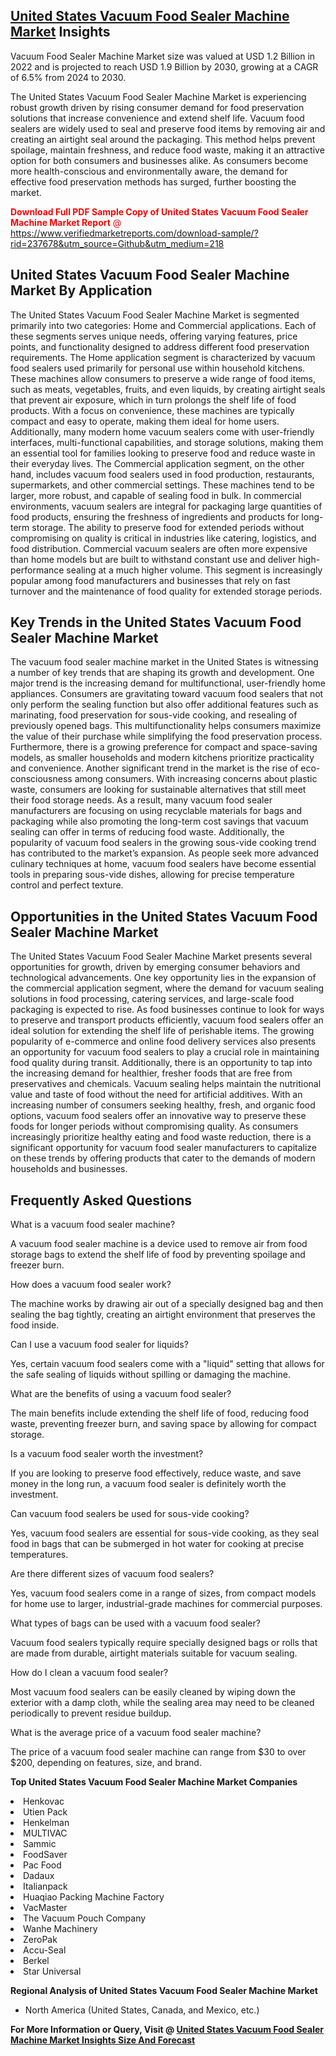 <h2><a href="https://www.verifiedmarketreports.com/download-sample/?rid=237678&amp;utm_source=Github&amp;utm_medium=218" target="_blank">United States Vacuum Food Sealer Machine Market</a> Insights</h2><p>Vacuum Food Sealer Machine Market size was valued at USD 1.2 Billion in 2022 and is projected to reach USD 1.9 Billion by 2030, growing at a CAGR of 6.5% from 2024 to 2030.</p><p> <p>The United States Vacuum Food Sealer Machine Market is experiencing robust growth driven by rising consumer demand for food preservation solutions that increase convenience and extend shelf life. Vacuum food sealers are widely used to seal and preserve food items by removing air and creating an airtight seal around the packaging. This method helps prevent spoilage, maintain freshness, and reduce food waste, making it an attractive option for both consumers and businesses alike. As consumers become more health-conscious and environmentally aware, the demand for effective food preservation methods has surged, further boosting the market. <p><span class=""><span style="color: #ff0000;"><strong>Download Full PDF Sample Copy of United States Vacuum Food Sealer Machine Market Report</strong> @ </span><a href="https://www.verifiedmarketreports.com/download-sample/?rid=237678&amp;utm_source=Github&amp;utm_medium=218" target="_blank">https://www.verifiedmarketreports.com/download-sample/?rid=237678&amp;utm_source=Github&amp;utm_medium=218</a></span></p></p> <h2>United States Vacuum Food Sealer Machine Market By Application</h2> <p>The United States Vacuum Food Sealer Machine Market is segmented primarily into two categories: Home and Commercial applications. Each of these segments serves unique needs, offering varying features, price points, and functionality designed to address different food preservation requirements. The Home application segment is characterized by vacuum food sealers used primarily for personal use within household kitchens. These machines allow consumers to preserve a wide range of food items, such as meats, vegetables, fruits, and even liquids, by creating airtight seals that prevent air exposure, which in turn prolongs the shelf life of food products. With a focus on convenience, these machines are typically compact and easy to operate, making them ideal for home users. Additionally, many modern home vacuum sealers come with user-friendly interfaces, multi-functional capabilities, and storage solutions, making them an essential tool for families looking to preserve food and reduce waste in their everyday lives. The Commercial application segment, on the other hand, includes vacuum food sealers used in food production, restaurants, supermarkets, and other commercial settings. These machines tend to be larger, more robust, and capable of sealing food in bulk. In commercial environments, vacuum sealers are integral for packaging large quantities of food products, ensuring the freshness of ingredients and products for long-term storage. The ability to preserve food for extended periods without compromising on quality is critical in industries like catering, logistics, and food distribution. Commercial vacuum sealers are often more expensive than home models but are built to withstand constant use and deliver high-performance sealing at a much higher volume. This segment is increasingly popular among food manufacturers and businesses that rely on fast turnover and the maintenance of food quality for extended storage periods. <h2>Key Trends in the United States Vacuum Food Sealer Machine Market</h2> <p>The vacuum food sealer machine market in the United States is witnessing a number of key trends that are shaping its growth and development. One major trend is the increasing demand for multifunctional, user-friendly home appliances. Consumers are gravitating toward vacuum food sealers that not only perform the sealing function but also offer additional features such as marinating, food preservation for sous-vide cooking, and resealing of previously opened bags. This multifunctionality helps consumers maximize the value of their purchase while simplifying the food preservation process. Furthermore, there is a growing preference for compact and space-saving models, as smaller households and modern kitchens prioritize practicality and convenience. Another significant trend in the market is the rise of eco-consciousness among consumers. With increasing concerns about plastic waste, consumers are looking for sustainable alternatives that still meet their food storage needs. As a result, many vacuum food sealer manufacturers are focusing on using recyclable materials for bags and packaging while also promoting the long-term cost savings that vacuum sealing can offer in terms of reducing food waste. Additionally, the popularity of vacuum food sealers in the growing sous-vide cooking trend has contributed to the market’s expansion. As people seek more advanced culinary techniques at home, vacuum food sealers have become essential tools in preparing sous-vide dishes, allowing for precise temperature control and perfect texture. <h2>Opportunities in the United States Vacuum Food Sealer Machine Market</h2> <p>The United States Vacuum Food Sealer Machine Market presents several opportunities for growth, driven by emerging consumer behaviors and technological advancements. One key opportunity lies in the expansion of the commercial application segment, where the demand for vacuum sealing solutions in food processing, catering services, and large-scale food packaging is expected to rise. As food businesses continue to look for ways to preserve and transport products efficiently, vacuum food sealers offer an ideal solution for extending the shelf life of perishable items. The growing popularity of e-commerce and online food delivery services also presents an opportunity for vacuum food sealers to play a crucial role in maintaining food quality during transit. Additionally, there is an opportunity to tap into the increasing demand for healthier, fresher foods that are free from preservatives and chemicals. Vacuum sealing helps maintain the nutritional value and taste of food without the need for artificial additives. With an increasing number of consumers seeking healthy, fresh, and organic food options, vacuum food sealers offer an innovative way to preserve these foods for longer periods without compromising quality. As consumers increasingly prioritize healthy eating and food waste reduction, there is a significant opportunity for vacuum food sealer manufacturers to capitalize on these trends by offering products that cater to the demands of modern households and businesses. <h2>Frequently Asked Questions</h2> <p>What is a vacuum food sealer machine?</p> <p>A vacuum food sealer machine is a device used to remove air from food storage bags to extend the shelf life of food by preventing spoilage and freezer burn.</p> <p>How does a vacuum food sealer work?</p> <p>The machine works by drawing air out of a specially designed bag and then sealing the bag tightly, creating an airtight environment that preserves the food inside.</p> <p>Can I use a vacuum food sealer for liquids?</p> <p>Yes, certain vacuum food sealers come with a "liquid" setting that allows for the safe sealing of liquids without spilling or damaging the machine.</p> <p>What are the benefits of using a vacuum food sealer?</p> <p>The main benefits include extending the shelf life of food, reducing food waste, preventing freezer burn, and saving space by allowing for compact storage.</p> <p>Is a vacuum food sealer worth the investment?</p> <p>If you are looking to preserve food effectively, reduce waste, and save money in the long run, a vacuum food sealer is definitely worth the investment.</p> <p>Can vacuum food sealers be used for sous-vide cooking?</p> <p>Yes, vacuum food sealers are essential for sous-vide cooking, as they seal food in bags that can be submerged in hot water for cooking at precise temperatures.</p> <p>Are there different sizes of vacuum food sealers?</p> <p>Yes, vacuum food sealers come in a range of sizes, from compact models for home use to larger, industrial-grade machines for commercial purposes.</p> <p>What types of bags can be used with a vacuum food sealer?</p> <p>Vacuum food sealers typically require specially designed bags or rolls that are made from durable, airtight materials suitable for vacuum sealing.</p> <p>How do I clean a vacuum food sealer?</p> <p>Most vacuum food sealers can be easily cleaned by wiping down the exterior with a damp cloth, while the sealing area may need to be cleaned periodically to prevent residue buildup.</p> <p>What is the average price of a vacuum food sealer machine?</p> <p>The price of a vacuum food sealer machine can range from $30 to over $200, depending on features, size, and brand.</p> </p><p><strong>Top United States Vacuum Food Sealer Machine Market Companies</strong></p><div data-test-id=""><p><li>Henkovac</li><li> Utien Pack</li><li> Henkelman</li><li> MULTIVAC</li><li> Sammic</li><li> FoodSaver</li><li> Pac Food</li><li> Dadaux</li><li> Italianpack</li><li> Huaqiao Packing Machine Factory</li><li> VacMaster</li><li> The Vacuum Pouch Company</li><li> Wanhe Machinery</li><li> ZeroPak</li><li> Accu-Seal</li><li> Berkel</li><li> Star Universal</li></p><div><strong>Regional Analysis of&nbsp;United States Vacuum Food Sealer Machine Market</strong></div><ul><li dir="ltr"><p dir="ltr">North America&nbsp;(United States, Canada, and Mexico, etc.)</p></li></ul><p><strong>For More Information or Query, Visit @&nbsp;</strong><strong><a href="https://www.verifiedmarketreports.com/product/vacuum-food-sealer-machine-market/?utm_source=Github&amp;utm_medium=218" target="_blank">United States Vacuum Food Sealer Machine Market Insights Size And Forecast</a></strong></p></div>
